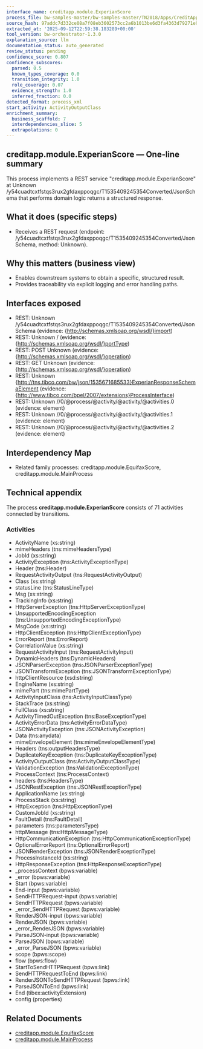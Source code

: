 ```yaml
---
interface_name: creditapp.module.ExperianScore
process_file: bw-samples-master/bw-samples-master/TN2018/Apps/CreditAppService/CreditApp.module/Processes/creditapp/module/ExperianScore.bwp
source_hash: 97addc7d332ce08a7f08eb3602573cc2a6b1013be6d3fa4363d79271e98550b9
extracted_at: '2025-09-12T22:59:38.183289+00:00'
tool_version: bw-orchestrator-1.3.0
explanation_source: llm
documentation_status: auto_generated
review_status: pending
confidence_score: 0.807
confidence_subscores:
  parsed: 0.5
  known_types_coverage: 0.0
  transition_integrity: 1.0
  role_coverage: 0.07
  evidence_strength: 1.0
  inferred_fraction: 0.0
detected_format: process_xml
start_activity: ActivityOutputClass
enrichment_summary:
  business_scaffold: 7
  interdependencies_slice: 5
  extrapolations: 0
---
```


## creditapp.module.ExperianScore — One-line summary
This process implements a REST service "creditapp.module.ExperianScore" at Unknown /y54cuadtcxtfstqs3rux2gfdaxppoqgc/T1535409245354Converted/JsonSchema that performs domain logic returns a structured response.

## What it does (specific steps)
- Receives a REST request (endpoint: /y54cuadtcxtfstqs3rux2gfdaxppoqgc/T1535409245354Converted/JsonSchema, method: Unknown).

## Why this matters (business view)
- Enables downstream systems to obtain a specific, structured result.
- Provides traceability via explicit logging and error handling paths.

## Interfaces exposed
- REST: Unknown /y54cuadtcxtfstqs3rux2gfdaxppoqgc/T1535409245354Converted/JsonSchema (evidence: {http://schemas.xmlsoap.org/wsdl/}import)
- REST: Unknown / (evidence: {http://schemas.xmlsoap.org/wsdl/}portType)
- REST: POST Unknown (evidence: {http://schemas.xmlsoap.org/wsdl/}operation)
- REST: GET Unknown (evidence: {http://schemas.xmlsoap.org/wsdl/}operation)
- REST: Unknown {http://tns.tibco.com/bw/json/1535671685533}ExperianResponseSchemaElement (evidence: {http://www.tibco.com/bpel/2007/extensions}ProcessInterface)
- REST: Unknown //0/@process/@activity/@activity/@activities.0 (evidence: element)
- REST: Unknown //0/@process/@activity/@activity/@activities.1 (evidence: element)
- REST: Unknown //0/@process/@activity/@activity/@activities.2 (evidence: element)

## Interdependency Map
- Related family processes: creditapp.module.EquifaxScore, creditapp.module.MainProcess

## Technical appendix
The process **creditapp.module.ExperianScore** consists of 71 activities connected by transitions.

### Activities
- ActivityName (xs:string)
- mimeHeaders (tns:mimeHeadersType)
- JobId (xs:string)
- ActivityException (tns:ActivityExceptionType)
- Header (tns:Header)
- RequestActivityOutput (tns:RequestActivityOutput)
- Class (xs:string)
- statusLine (tns:StatusLineType)
- Msg (xs:string)
- TrackingInfo (xs:string)
- HttpServerException (tns:HttpServerExceptionType)
- UnsupportedEncodingException (tns:UnsupportedEncodingExceptionType)
- MsgCode (xs:string)
- HttpClientException (tns:HttpClientExceptionType)
- ErrorReport (tns:ErrorReport)
- CorrelationValue (xs:string)
- RequestActivityInput (tns:RequestActivityInput)
- DynamicHeaders (tns:DynamicHeaders)
- JSONParserException (tns:JSONParserExceptionType)
- JSONTransformException (tns:JSONTransformExceptionType)
- httpClientResource (xsd:string)
- EngineName (xs:string)
- mimePart (tns:mimePartType)
- ActivityInputClass (tns:ActivityInputClassType)
- StackTrace (xs:string)
- FullClass (xs:string)
- ActivityTimedOutException (tns:BaseExceptionType)
- ActivityErrorData (tns:ActivityErrorDataType)
- JSONActivityException (tns:JSONActivityException)
- Data (tns:anydata)
- mimeEnvelopeElement (tns:mimeEnvelopeElementType)
- Headers (tns:outputHeadersType)
- DuplicateKeyException (tns:DuplicateKeyExceptionType)
- ActivityOutputClass (tns:ActivityOutputClassType)
- ValidationException (tns:ValidationExceptionType)
- ProcessContext (tns:ProcessContext)
- headers (tns:HeadersType)
- JSONRestException (tns:JSONRestExceptionType)
- ApplicationName (xs:string)
- ProcessStack (xs:string)
- HttpException (tns:HttpExceptionType)
- CustomJobId (xs:string)
- FaultDetail (tns:FaultDetail)
- parameters (tns:parametersType)
- httpMessage (tns:HttpMessageType)
- HttpCommunicationException (tns:HttpCommunicationExceptionType)
- OptionalErrorReport (tns:OptionalErrorReport)
- JSONRenderException (tns:JSONRenderExceptionType)
- ProcessInstanceId (xs:string)
- HttpResponseException (tns:HttpResponseExceptionType)
- _processContext (bpws:variable)
- _error (bpws:variable)
- Start (bpws:variable)
- End-input (bpws:variable)
- SendHTTPRequest-input (bpws:variable)
- SendHTTPRequest (bpws:variable)
- _error_SendHTTPRequest (bpws:variable)
- RenderJSON-input (bpws:variable)
- RenderJSON (bpws:variable)
- _error_RenderJSON (bpws:variable)
- ParseJSON-input (bpws:variable)
- ParseJSON (bpws:variable)
- _error_ParseJSON (bpws:variable)
- scope (bpws:scope)
- flow (bpws:flow)
- StartToSendHTTPRequest (bpws:link)
- SendHTTPRequestToEnd (bpws:link)
- RenderJSONToSendHTTPRequest (bpws:link)
- ParseJSONToEnd (bpws:link)
- End (tibex:activityExtension)
- config (properties)

## Related Documents
- [creditapp.module.EquifaxScore](creditapp.module.EquifaxScore.md)
- [creditapp.module.MainProcess](creditapp.module.MainProcess.md)
